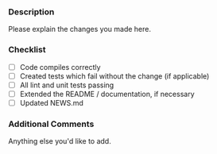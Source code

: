 ### Description

Please explain the changes you made here.

### Checklist

- [ ] Code compiles correctly
- [ ] Created tests which fail without the change (if applicable)
- [ ] All lint and unit tests passing
- [ ] Extended the README / documentation, if necessary
- [ ] Updated NEWS.md

### Additional Comments

Anything else you'd like to add.
